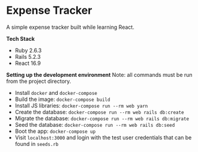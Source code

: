 # Expense Tracker

A simple expense tracker built while learning React.

**Tech Stack**
* Ruby 2.6.3
* Rails 5.2.3
* React 16.9

**Setting up the development environment**
Note: all commands must be run from the project directory.
* Install `docker` and `docker-compose`
* Build the image: `docker-compose build`
* Install JS libraries: `docker-compose run --rm web yarn`
* Create the database: `docker-compose run --rm web rails db:create`
* Migrate the database: `docker-compose run --rm web rails db:migrate`
* Seed the database: `docker-compose run --rm web rails db:seed`
* Boot the app: `docker-compose up`
* Visit `localhost:3000` and login with the test user credentials that can be found in `seeds.rb`
